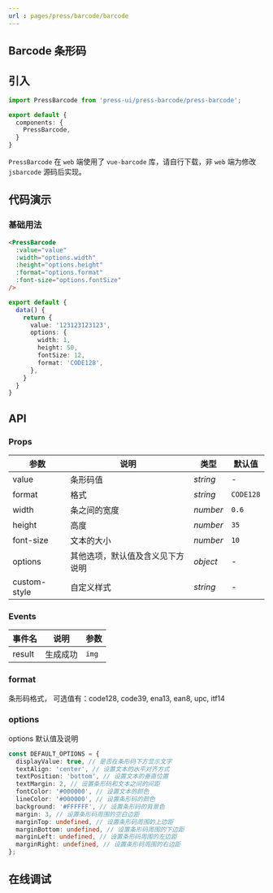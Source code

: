 ```yaml
---
url : pages/press/barcode/barcode
---
```


## Barcode 条形码


## 引入

```ts
import PressBarcode from 'press-ui/press-barcode/press-barcode';

export default {
  components: {
    PressBarcode,
  }
}
```

`PressBarcode` 在 `web` 端使用了 `vue-barcode` 库，请自行下载，非 `web` 端为修改 `jsbarcode` 源码后实现。

## 代码演示

### 基础用法

```html
<PressBarcode
  :value="value"
  :width="options.width"
  :height="options.height"
  :format="options.format"
  :font-size="options.fontSize"
/>
```

```ts
export default {
  data() {
    return {
      value: '123123123123',
      options: {
        width: 1,
        height: 50,
        fontSize: 12,
        format: 'CODE128',
      },
    }
  }
}
```

## API

### Props

| 参数         | 说明                             | 类型     | 默认值    |
| ------------ | -------------------------------- | -------- | --------- |
| value        | 条形码值                         | _string_ | -         |
| format       | 格式                             | _string_ | `CODE128` |
| width        | 条之间的宽度                     | _number_ | `0.6`     |
| height       | 高度                             | _number_ | `35`      |
| font-size    | 文本的大小                       | _number_ | `10`      |
| options      | 其他选项，默认值及含义见下方说明 | _object_ | -         |
| custom-style | 自定义样式                       | _string_ | -         |



### Events

| 事件名 | 说明     | 参数  |
| ------ | -------- | ----- |
| result | 生成成功 | `img` |


### format

条形码格式， 可选值有：code128, code39, ena13, ean8, upc, itf14

### options

options 默认值及说明

```ts
const DEFAULT_OPTIONS = {
  displayValue: true, // 是否在条形码下方显示文字
  textAlign: 'center', // 设置文本的水平对齐方式
  textPosition: 'bottom', // 设置文本的垂直位置
  textMargin: 2, // 设置条形码和文本之间的间距
  fontColor: '#000000', // 设置文本的颜色
  lineColor: '#000000', // 设置条形码的颜色
  background: '#FFFFFF', // 设置条形码的背景色
  margin: 3, // 设置条形码周围的空白边距
  marginTop: undefined, // 设置条形码周围的上边距
  marginBottom: undefined, // 设置条形码周围的下边距
  marginLeft: undefined, // 设置条形码周围的左边距
  marginRight: undefined, // 设置条形码周围的右边距
};
```

## 在线调试

<debug-online />
